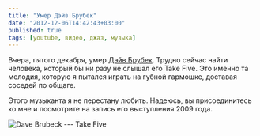 ```yaml
---
title: "Умер Дэйв Брубек"
date: "2012-12-06T14:42:43+03:00"
published: true
tags: [youtube, видео, джаз, музыка]
---
```


Вчера, пятого декабря, умер [Дэйв Брубек](http://en.wikipedia.org/wiki/Dave_Brubeck). Трудно сейчас найти человека,
который бы ни разу не слышал его Take Five. Это именно та мелодия, которую я пытался играть на губной гармошке,
доставая соседей по общаге.

Этого музыканта я не перестану любить. Надеюсь, вы присоединитесь ко мне и посмотрите на запись его выступления
2009 года.

![Dave Brubeck --- Take Five](http://www.youtube.com/watch?v=7dmfS8WdK1I)
